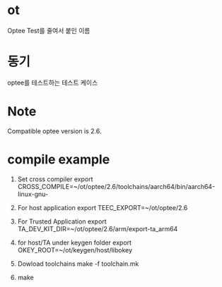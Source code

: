 # ot
Optee Test를 줄여서 붙인 이름

# 동기
optee를 테스트하는 테스트 케이스

# Note
Compatible optee version is 2.6.

# compile example
1. Set cross compiler
    export CROSS_COMPILE=~/ot/optee/2.6/toolchains/aarch64/bin/aarch64-linux-gnu-

2. For host application
    export TEEC_EXPORT=~/ot/optee/2.6

3. For Trusted Application
    export TA_DEV_KIT_DIR=~/ot/optee/2.6/arm/export-ta_arm64

4. for host/TA under keygen folder
    export OKEY_ROOT=~/ot/keygen/host/libokey

5. Dowload toolchains
    make -f toolchain.mk 

6. make
